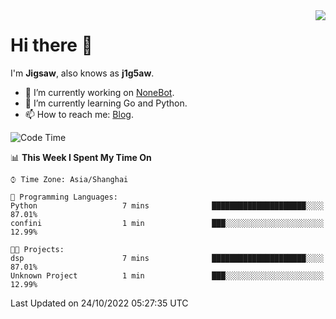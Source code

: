 <a href="#">
  <img align="right" src="https://github-readme-stats.vercel.app/api?username=j1g5awi&count_private=true&show_icons=true&title_color=80070B&text_color=B3B3B3&bg_color=212121&icon_color=80070B" />
</a>

# Hi there 👋

I'm **Jigsaw**, also knows as **j1g5aw**.

- 🔭 I’m currently working on [NoneBot](https://github.com/nonebot).
- 🌱 I’m currently learning Go and Python.
- 📫 How to reach me: [Blog](https://blog.maddestroyer.xyz/).

<!--START_SECTION:waka-->
![Code Time](http://img.shields.io/badge/Code%20Time-894%20hrs%204%20mins-blue)

📊 **This Week I Spent My Time On** 

```text
⌚︎ Time Zone: Asia/Shanghai

💬 Programming Languages: 
Python                   7 mins              █████████████████████░░░░   87.01% 
confini                  1 min               ███░░░░░░░░░░░░░░░░░░░░░░   12.99%

🐱‍💻 Projects: 
dsp                      7 mins              █████████████████████░░░░   87.01% 
Unknown Project          1 min               ███░░░░░░░░░░░░░░░░░░░░░░   12.99%

```


 Last Updated on 24/10/2022 05:27:35 UTC
<!--END_SECTION:waka-->
